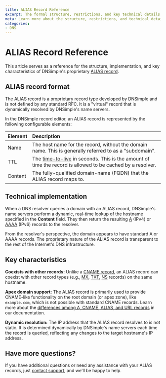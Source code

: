 ```yaml
---
title: ALIAS Record Reference
excerpt: The formal structure, restrictions, and key technical details of an ALIAS record.
meta: Learn more about the structure, restrictions, and technical details for ALIAS records.
categories:
- DNS
---
```


# ALIAS Record Reference

This article serves as a reference for the structure, implementation, and key characteristics of DNSimple's proprietary [ALIAS record](/articles/alias-record/).

## ALIAS record format
The ALIAS record is a proprietary record type developed by DNSimple and is not defined by any standard RFC. It is a "virtual" record that is dynamically resolved by DNSimple's name servers.

In the DNSimple record editor, an ALIAS record is represented by the following configurable elements:


| Element | Description |
|:--------|:-------------------------------------------------------|
|Name| The host name for the record, without the domain name. This is generally referred to as a "subdomain".|
|TTL| The [time-to-live](/articles/what-is-ttl/) in seconds. This is the amount of time the record is allowed to be cached by a resolver.|
|Content| The fully-qualified domain-name (FQDN) that the ALIAS record maps to.|


## Technical implementation

When a DNS resolver queries a domain with an ALIAS record, DNSimple's name servers perform a dynamic, real-time lookup of the hostname specified in the **Content** field. They then return the resulting [A](/articles/a-record/) (IPv4) or [AAAA](/articles/aaaa-record/) (IPv6) records to the resolver.

From the resolver's perspective, the domain appears to have standard A or AAAA records. The proprietary nature of the ALIAS record is transparent to the rest of the Internet's DNS infrastructure.

## Key characteristics

**Coexists with other records:** Unlike a [CNAME record](/articles/cname-record/), an ALIAS record can coexist with other record types (e.g., [MX](/articles/mx-record/), [TXT](/articles/txt-record/), [NS](/articles/ns-record/) records) on the same hostname.

**Apex domain support:** The ALIAS record is primarily used to provide CNAME-like functionality on the root domain (or apex zone), like `example.com`, which is not possible with standard CNAME records. Learn more about the [differences among A, CNAME, ALIAS, and URL records](/articles/differences-between-a-cname-alias-url/) in our documentation. 

**Dynamic resolution:** The IP address that the ALIAS record resolves to is not static. It is determined dynamically by DNSimple's name servers each time the record is queried, reflecting any changes to the target hostname's IP address.

## Have more questions?
If you have additional questions or need any assistance with your ALIAS records, just [contact support](https://dnsimple.com/feedback), and we'll be happy to help.
